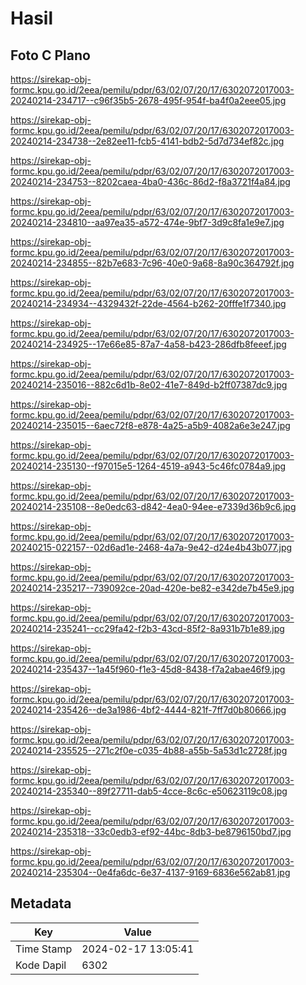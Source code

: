 # Hasil

## Foto C Plano

https://sirekap-obj-formc.kpu.go.id/2eea/pemilu/pdpr/63/02/07/20/17/6302072017003-20240214-234717--c96f35b5-2678-495f-954f-ba4f0a2eee05.jpg

https://sirekap-obj-formc.kpu.go.id/2eea/pemilu/pdpr/63/02/07/20/17/6302072017003-20240214-234738--2e82ee11-fcb5-4141-bdb2-5d7d734ef82c.jpg

https://sirekap-obj-formc.kpu.go.id/2eea/pemilu/pdpr/63/02/07/20/17/6302072017003-20240214-234753--8202caea-4ba0-436c-86d2-f8a3721f4a84.jpg

https://sirekap-obj-formc.kpu.go.id/2eea/pemilu/pdpr/63/02/07/20/17/6302072017003-20240214-234810--aa97ea35-a572-474e-9bf7-3d9c8fa1e9e7.jpg

https://sirekap-obj-formc.kpu.go.id/2eea/pemilu/pdpr/63/02/07/20/17/6302072017003-20240214-234855--82b7e683-7c96-40e0-9a68-8a90c364792f.jpg

https://sirekap-obj-formc.kpu.go.id/2eea/pemilu/pdpr/63/02/07/20/17/6302072017003-20240214-234934--4329432f-22de-4564-b262-20fffe1f7340.jpg

https://sirekap-obj-formc.kpu.go.id/2eea/pemilu/pdpr/63/02/07/20/17/6302072017003-20240214-234925--17e66e85-87a7-4a58-b423-286dfb8feeef.jpg

https://sirekap-obj-formc.kpu.go.id/2eea/pemilu/pdpr/63/02/07/20/17/6302072017003-20240214-235016--882c6d1b-8e02-41e7-849d-b2ff07387dc9.jpg

https://sirekap-obj-formc.kpu.go.id/2eea/pemilu/pdpr/63/02/07/20/17/6302072017003-20240214-235015--6aec72f8-e878-4a25-a5b9-4082a6e3e247.jpg

https://sirekap-obj-formc.kpu.go.id/2eea/pemilu/pdpr/63/02/07/20/17/6302072017003-20240214-235130--f97015e5-1264-4519-a943-5c46fc0784a9.jpg

https://sirekap-obj-formc.kpu.go.id/2eea/pemilu/pdpr/63/02/07/20/17/6302072017003-20240214-235108--8e0edc63-d842-4ea0-94ee-e7339d36b9c6.jpg

https://sirekap-obj-formc.kpu.go.id/2eea/pemilu/pdpr/63/02/07/20/17/6302072017003-20240215-022157--02d6ad1e-2468-4a7a-9e42-d24e4b43b077.jpg

https://sirekap-obj-formc.kpu.go.id/2eea/pemilu/pdpr/63/02/07/20/17/6302072017003-20240214-235217--739092ce-20ad-420e-be82-e342de7b45e9.jpg

https://sirekap-obj-formc.kpu.go.id/2eea/pemilu/pdpr/63/02/07/20/17/6302072017003-20240214-235241--cc29fa42-f2b3-43cd-85f2-8a931b7b1e89.jpg

https://sirekap-obj-formc.kpu.go.id/2eea/pemilu/pdpr/63/02/07/20/17/6302072017003-20240214-235437--1a45f960-f1e3-45d8-8438-f7a2abae46f9.jpg

https://sirekap-obj-formc.kpu.go.id/2eea/pemilu/pdpr/63/02/07/20/17/6302072017003-20240214-235426--de3a1986-4bf2-4444-821f-7ff7d0b80666.jpg

https://sirekap-obj-formc.kpu.go.id/2eea/pemilu/pdpr/63/02/07/20/17/6302072017003-20240214-235525--271c2f0e-c035-4b88-a55b-5a53d1c2728f.jpg

https://sirekap-obj-formc.kpu.go.id/2eea/pemilu/pdpr/63/02/07/20/17/6302072017003-20240214-235340--89f27711-dab5-4cce-8c6c-e50623119c08.jpg

https://sirekap-obj-formc.kpu.go.id/2eea/pemilu/pdpr/63/02/07/20/17/6302072017003-20240214-235318--33c0edb3-ef92-44bc-8db3-be8796150bd7.jpg

https://sirekap-obj-formc.kpu.go.id/2eea/pemilu/pdpr/63/02/07/20/17/6302072017003-20240214-235304--0e4fa6dc-6e37-4137-9169-6836e562ab81.jpg


## Metadata

| Key        | Value               |
| ---------- | ------------------- |
| Time Stamp | 2024-02-17 13:05:41 |
| Kode Dapil | 6302                |



